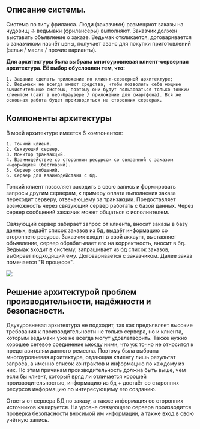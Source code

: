 ## Описание системы.
Система по типу фриланса. Люди (заказчики) размещают заказы на чудовищ -> ведьмаки (фрилансеры) выполняют. Заказчик должен выставить объявление о заказе. Ведьмак откликается, договаривается с заказчиком насчёт цены, получает аванс для покупки приготовлений (зелья / масла / прочие варианты).

**Для архитектуры была выбрана многоуровневая клиент-серверная архитектура. Её выбор обусловлен тем, что:**

    1. Задание сделать приложение по клиент-серверной архитектуре;
    2. Ведьмаки не всегда имеют средства, чтобы позволить себе мощные вычислительные системы, поэтому они будут пользоваться только тонким клиентом (сайт в веб-браузере / приложение для смартфона). Вся же основная работа будет производиться на сторонних серверах.

## Компоненты архитектуры

В моей архитектуре имеется 6 компонентов:

    1. Тонкий клиент.
    2. Связующий сервер.
    3. Монитор транзакций.
    4. Взаимодействие со сторонним ресурсом со связанной с заказом информацией (бестиарий).
    5. Сервер сообщений.
    6. Сервер для взаимодействия с бд.

Тонкий клиент позволяет заходить в свою запись и формировать запросы другим серверам, к примеру оплата выполнения заказа переходит серверу, отвечающему за транзакции. Предоставляет возможность через связующий сервер работать с базой данных. Через сервер сообщений заказчик может общаться с исполнителем.

Связующий сервер забирает запрос от клиента, вносит заказы в базу данных, выдаёт список заказов из бд, выдаёт информацию со стороннего ресурса.
Заказчик входит в свой аккаунт, выставляет объявление, сервер обрабатывает его на корректность, вносит в бд. Ведьмак входит в систему, запрашивает из бд список заказов, выбирает подходящий ему. Договаривается с заказчиком. Далее заказ помечается "В процессе".

![](https://pp.userapi.com/c850728/v850728126/14ca57/7dE6I2tj3Sg.jpg)

## Решение архитектурой проблем производительности, надёжности и безопасности.

Двухуровневая архитектура не подходит, так как предъявляет высокие требования к производительности не только сервера, но и клиента, которым ведьмаки уже не всегда могут удовлетворить. Также нужно хорошее сетевое соединение между ними, что уж точно не относится к представителям данного ремесла. Поэтому была выбрана многоуровневая архитектура, отдающая клиенту лишь результат запроса, а именно список контрактов и информацию по каждому из них. По этим причинам производительность должна быть выше, чем если бы клиент, который вряд ли отличается хорошей производительностью, информацию из бд + достаёт со старонних ресурсов информацию по интересующему его созданию.

Ответы от сервера БД по заказу, а также информация со сторонних источников кэшируется.
На уровне связующего сервера производится проверка безопасности вносимой им информации, а также вход в свою учётную запись. 
